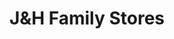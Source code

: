 ---
title: "J&H Family Stores"
url: /byron-center/jandh-family-stores-76th-street-southwest/
shop: convenience
---